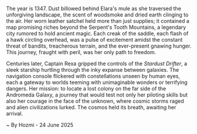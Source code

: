 
The year is 1347.  Dust billowed behind Elara's mule as she traversed the unforgiving landscape, the scent of woodsmoke and dried earth clinging to the air.  Her worn leather satchel held more than just supplies; it contained a map promising riches beyond the Serpent's Tooth Mountains, a legendary city rumored to hold ancient magic. Each creak of the saddle, each flash of a hawk circling overhead, was a pulse of excitement amidst the constant threat of bandits, treacherous terrain, and the ever-present gnawing hunger.  This journey, fraught with peril, was her only path to freedom.

Centuries later, Captain Rexa gripped the controls of the *Stardust Drifter*, a sleek starship hurtling through the inky expanse between galaxies.  The navigation console flickered with constellations unseen by human eyes, each a gateway to worlds teeming with unimaginable wonders or terrifying dangers.  Her mission: to locate a lost colony on the far side of the Andromeda Galaxy, a journey that would test not only her piloting skills but also her courage in the face of the unknown, where cosmic storms raged and alien civilizations lurked.  The cosmos held its breath, awaiting her arrival.

~ By Hozmi - 24 June 2025
